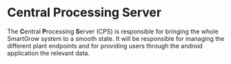 **Central Processing Server**
==

The **C**entral **P**rocessing **S**erver (CPS) is responsible for bringing the whole SmartGrow system to a smooth state. It will be responsible for managing the different plant endpoints and for providing users through the android application the relevant data.